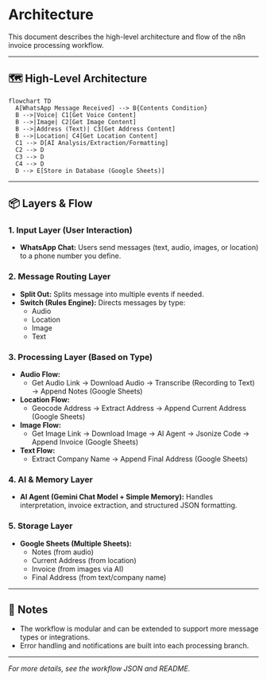 # Architecture

This document describes the high-level architecture and flow of the n8n invoice processing workflow.

---

## 🗺️ High-Level Architecture

```mermaid
flowchart TD
  A[WhatsApp Message Received] --> B{Contents Condition}
  B -->|Voice| C1[Get Voice Content]
  B -->|Image| C2[Get Image Content]
  B -->|Address (Text)| C3[Get Address Content]
  B -->|Location| C4[Get Location Content]
  C1 --> D[AI Analysis/Extraction/Formatting]
  C2 --> D
  C3 --> D
  C4 --> D
  D --> E[Store in Database (Google Sheets)]
```

---

## 📦 Layers & Flow

### 1. Input Layer (User Interaction)

- **WhatsApp Chat:** Users send messages (text, audio, images, or location) to a phone number you define.

### 2. Message Routing Layer

- **Split Out:** Splits message into multiple events if needed.
- **Switch (Rules Engine):** Directs messages by type:
  - Audio
  - Location
  - Image
  - Text

### 3. Processing Layer (Based on Type)

- **Audio Flow:**
  - Get Audio Link → Download Audio → Transcribe (Recording to Text) → Append Notes (Google Sheets)
- **Location Flow:**
  - Geocode Address → Extract Address → Append Current Address (Google Sheets)
- **Image Flow:**
  - Get Image Link → Download Image → AI Agent → Jsonize Code → Append Invoice (Google Sheets)
- **Text Flow:**
  - Extract Company Name → Append Final Address (Google Sheets)

### 4. AI & Memory Layer

- **AI Agent (Gemini Chat Model + Simple Memory):** Handles interpretation, invoice extraction, and structured JSON formatting.

### 5. Storage Layer

- **Google Sheets (Multiple Sheets):**
  - Notes (from audio)
  - Current Address (from location)
  - Invoice (from images via AI)
  - Final Address (from text/company name)

---

## 📝 Notes

- The workflow is modular and can be extended to support more message types or integrations.
- Error handling and notifications are built into each processing branch.

---

_For more details, see the workflow JSON and README._

```

```
